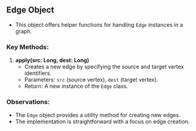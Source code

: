 <!--

  Licensed to the Apache Software Foundation (ASF) under one or more
  contributor license agreements.  See the NOTICE file distributed with
  this work for additional information regarding copyright ownership.
  The ASF licenses this file to You under the Apache License, Version 2.0
  (the "License"); you may not use this file except in compliance with
  the License.  You may obtain a copy of the License at

      http://www.apache.org/licenses/LICENSE-2.0

  Unless required by applicable law or agreed to in writing, software
  distributed under the License is distributed on an "AS IS" BASIS,
  WITHOUT WARRANTIES OR CONDITIONS OF ANY KIND, either express or implied.
  See the License for the specific language governing permissions and
  limitations under the License.

-->

## Edge Object
- This object offers helper functions for handling `Edge` instances in a graph.

### Key Methods:
1. **apply(src: Long, dest: Long)**
   - Creates a new edge by specifying the source and target vertex identifiers.
   - Parameters: `src` (source vertex), `dest` (target vertex).
   - Return: A new instance of the `Edge` class.

### Observations:
- The `Edge` object provides a utility method for creating new edges.
- The implementation is straightforward with a focus on edge creation.